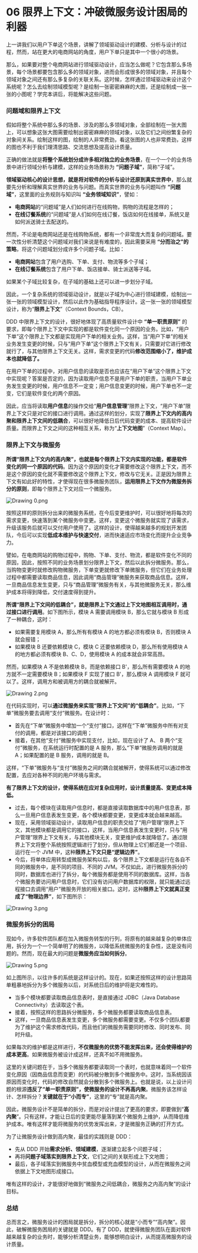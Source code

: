 # 06 限界上下文：冲破微服务设计困局的利器

上一讲我们以用户下单这个场景，讲解了领域驱动设计的建模、分析与设计的过程，然而，站在更大的电商网站的角度，用户下单只是其中一个很小的场景。

那么，如果要对整个电商网站进行领域驱动设计，应当怎么做呢？它包含那么多场景，每个场景都要包含那么多的领域对象，进而会形成很多的领域对象，并且每个领域对象之间还有那么多复杂的关联关系。这时候，怎样通过领域驱动来设计这个系统呢？怎么去绘制领域模型呢？是绘制一张密密麻麻的大图，还是绘制成一张一张的小图呢？学完本讲后，将能解决这些问题。

### 问题域和限界上下文

假如将整个系统中那么多的场景、涉及的那么多领域对象，全部绘制在一张大图上，可以想象这张大图需要绘制出密密麻麻的领域对象，以及它们之间纷繁复杂的对象间关系。绘制这样的图，绘制的人非常费劲，看这张图的人也非常费劲，这样的图也不利于我们理清思路、交流思想及提高设计质量。

正确的做法就是**将整个系统划分成许多相对独立的业务场景**，在一个一个的业务场景中进行领域分析与建模，这样的业务场景称为 **“问题子域”**，简称“子域”。

**领域驱动核心的设计思想，就是将对软件的分析与设计还原到真实世界中**，那么就要先分析和理解真实世界的业务与问题。而真实世界的业务与问题叫作 **“问题域”**，这里面的业务规则与知识叫 **“业务领域知识”**，譬如：

- **电商网站**的“问题域”是人们如何进行在线购物，购物的流程是怎样的；
- **在线订餐系统**的“问题域”是人们如何在线订餐，饭店如何在线接单，系统又是如何派送骑士去配送的。

然而，不论是电商网站还是在线购物系统，都有一个非常庞大而复杂的问题域。要一次性分析清楚这个问题域对我们来说是有难度的，因此需要采用 **“分而治之”的策略**，将这个问题域划分成许多个问题子域。比如：

- **电商网站**包含了用户选购、下单、支付、物流等多个子域；
- **在线订餐系统**包含了用户下单、饭店接单、骑士派送等子域。

如果某个子域比较复杂，在子域的基础上还可以进一步划分子域。

因此，一个复杂系统的领域驱动设计，就是以子域为中心进行领域建模，绘制出一张一张的领域模型设计，然后以此作为基础指导程序设计。这一张一张的领域模型设计，称为“**限界上下文**”（Context Bounds，CB）。

DDD 中限界上下文的设计，很好地体现了高质量软件设计中 **“单一职责原则”** 的要求，即每个限界上下文中实现的都是软件变化同一个原因的业务。比如，“用户下单”这个限界上下文都是实现用户下单的相关业务。这样，当“用户下单”的相关业务发生变更的时候，只与“用户下单”这个限界上下文有关，只需要对它进行修改就行了，与其他限界上下文无关。这样，需求变更的代码**修改范围缩小了，维护成本也就降低了。**

在用户下单的过程中，对用户信息的读取是否也应该在“用户下单”这个限界上下文中实现呢？答案是否定的，因为读取用户信息不是用户下单的职责，当用户下单业务发生变更的时候，用户信息不一定变；用户信息变更的时候，用户下单也不一定变，它们是软件变化的两个原因。

因此，应当将读取**用户信息**的操作交给“**用户信息管理**”限界上下文，“用户下单”限界上下文只是对它的接口进行调用。通过这样的划分，实现了**限界上下文内的高内聚和限界上下文间的低耦合**，可以很好地降低日后代码变更的成本、提高软件设计质量。而限界上下文之间的这种相互关系，称为“**上下文地图**”（Context Map）。

### 限界上下文与微服务

**所谓“限界上下文内的高内聚”，也就是每个限界上下文内实现的功能，都是软件变化的同一个原因的代码**。因为这个原因的变化才需要修改这个限界上下文，而不是这个原因的变化就不需要修改这个限界上下文，修改与它无关。正是因为限界上下文有如此好的特性，才使得现在很多微服务团队，**运用限界上下文作为微服务拆分的原则**，即每个限界上下文对应一个微服务。

![Drawing 0.png](https://tva1.sinaimg.cn/large/008vxvgGgy1h84j4imivnj30m50geq3h.jpg)

按照这样的原则拆分出来的微服务系统，在今后变更维护时，可以很好地将每次的需求变更，快速落到某个微服务中变更。这样，变更这个微服务就实现了该需求，升级该服务后就可以交付用户使用了。这样的设计，使得越来越多的规划开发团队，今后可以实现**低成本维护与快速交付**，进而快速适应市场变化而提升企业竞争力。

譬如，在电商网站的购物过程中，购物、下单、支付、物流，都是软件变化不同的原因，因此，按照不同的业务场景划分限界上下文，然后以此拆分微服务。那么，当购物变更时就修改购物微服务，下单变更就修改下单微服务，但它们在业务处理过程中都需要读取商品信息，因此调用“商品管理”微服务来获取商品信息。这样，一旦商品信息发生变更，只与“商品管理”微服务有关，与其他微服务无关，那么维护成本将得到降低，交付速度得到提升。

**所谓“限界上下文间的低耦合”，就是限界上下文通过上下文地图相互调用时，通过接口进行调用**。如下图所示，模块 A 需要调用模块 B，那么它就与模块 B 形成了一种耦合，这时：

- 如果需要复用模块 A，那么所有有模块 A 的地方都必须有模块 B，否则模块 A 就会报错；
- 如果模块 B 还要依赖模块 C，模块 C 还要依赖模块 D，那么所有使用模块 A 的地方都必须有模块 B、C、D，使用模块 A 的成本就会非常高昂。

然而，如果模块 A 不是依赖模块 B，而是依赖接口 B'，那么所有需要模块 A 的地方就不一定需要模块 B；如果模块 F 实现了接口 B'，那么模块 A 调用模块 F 就可以了。这样，调用方和被调用方的耦合就被解开。

![Drawing 2.png](https://tva1.sinaimg.cn/large/008vxvgGgy1h84j4jyln3j30qv08v3yr.jpg)

在代码实现时，可以**通过微服务来实现“限界上下文间”的“低耦合”**。比如，“下单”微服务要去调用“支付”微服务。在设计时：

- 首先在“下单”微服务中增加一个“支付”接口，这样在“下单”微服务中所有对支付的调用，都是对该接口的调用；
- 接着，在其他“支付”微服务中实现支付，比如，现在设计了 A、 B 两个“支付”微服务，在系统运行时配置的是 A 服务，那么“下单”微服务调用的就是 A；如果配置的是 B 服务，调用的就是 B。

这样，“下单”微服务与“支付”微服务之间的耦合就被解开，使得系统可以通过修改配置，去应对各种不同的用户环境与需求。

**有了限界上下文的设计，使得系统在应对复杂应用时，设计质量提高、变更成本降低。**

- 过去，每个模块在读取用户信息时，都是直接读取数据库中的用户信息表，那么一旦用户信息表发生变更，各个模块都要变更，变更成本就会越来越高。
- 现在，采用领域驱动设计，读取用户信息的职责交给了“用户管理”限界上下文，其他模块都是调用它的接口，这样，当用户信息表发生变更时，只与“用户管理”限界上下文有关，与其他模块无关，变更维护成本就降低了。通过限界上下文将整个系统按照逻辑进行了划分，但从物理上它们都还是一个项目、运行在一个 JVM 中，这种**限界上下文只是“逻辑边界”**。
- 今后，将单体应用转型成微服务架构以后，各个限界上下文都是运行在各自不同的微服务中，是不同的项目、不同的 JVM。不仅如此，进行微服务拆分的同时，数据库也进行了拆分，每个微服务都是使用不同的数据库。这样，当各个微服务要访问用户信息时，它们没有访问用户数据库的权限，就只能通过远程接口去调用“用户”微服务开放的相关接口。这时，这种**限界上下文就真正变成了“物理边界”**，如下图所示：

![Drawing 3.png](https://tva1.sinaimg.cn/large/008vxvgGgy1h84j4kdjn2j30h50cvjsx.jpg)

### 微服务拆分的困局

现如今，许多软件团队都在加入微服务转型的行列，将原有的越来越复杂的单体应用，拆分为一个一个简单明了的微服务，以降低系统微服务的复杂性，这是没有问题的。然而，现在最大的问题是**微服务应当如何拆分**。

![Drawing 5.png](https://tva1.sinaimg.cn/large/008vxvgGgy1h84j4jh228j30hs0bz3z1.jpg)

如上图所示，以往许多的系统是这样设计的。现在，如果还按照这样的设计思路简单粗暴地拆分为多个微服务以后，对系统日后的维护将是灾难性的。

- 当多个模块都要读取商品信息表时，是直接通过 JDBC（Java Database Connectivity）去读取这个表。
- 接着，按照这样的思路拆分微服务，多个微服务都要读取商品信息表。
- 这样，一旦商品信息表发生变更，多个微服务都需要变更。不仅多个团队都要为了维护这个需求修改代码，而且他们的微服务需要同时修改、同时发布、同时升级。

如果每次的维护都是这样进行，**不仅微服务的优势不能发挥出来，还会使得维护的成本更高**。如果微服务被设计成这样，还真不如不用微服务。

这里的关键问题在于，当多个微服务都要读取同一个表时，也就意味着同一个软件变化原因（因商品信息而变更）的代码被分散到多个微服务中。这时，当系统因该原因而变化时，代码的修改自然就会分散到多个微服务上。也就是说，以上设计问题的根源**违反了“单一职责原则”，使微服务的设计不再高内聚**。微服务该怎样设计、怎样拆分？**关键就在于“小而专”**，这里的“专”就是高内聚。

因此，微服务设计不是简单的拆分，而是对设计提出了更高的要求，即要做到“**高内聚**”。只有这样，才能让日后的变更能尽量落到某个微服务上维护，从而降低维护成本。唯有这样才能将微服务的优势发挥出来，才是微服务正确的打开方式。

为了让微服务设计做到高内聚，最佳的实践则是 DDD：

- 先从 DDD 开始**需求分析、领域建模**，逐渐建立起多个问题子域；
- 再将**问题子域落实到限界上下文**，它们之间的关联形成上下文地图；
- 最后，各子域落实到微服务中贫血模型或充血模型的设计，从而在微服务之间依据上下文地图形成接口。

唯有这样的设计，才能很好地做到“微服务之间低耦合，微服务之内高内聚”的设计目标。

### 总结

总而言之，微服务设计的困局就是拆分，拆分的核心就是“小而专”“高内聚”。因此，破解微服务困局的关键就是 DDD。有了 DDD，就使得微服务团队在面对软件越来越复杂的业务时，能够分析清楚业务，能够想明白设计，从而提高微服务的设计质量。